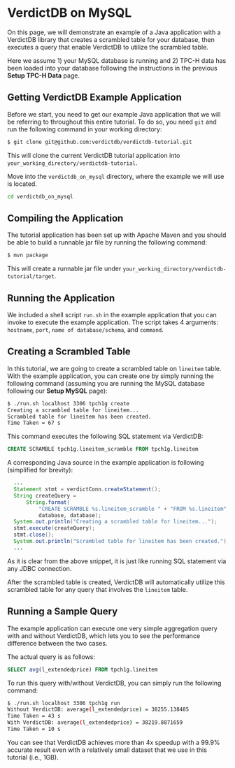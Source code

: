 # VerdictDB on MySQL

On this page, we will demonstrate an example of a Java application with a VerdictDB library that creates a scrambled table for your database, then executes a query that enable VerdictDB to utilize the scrambled table.

Here we assume 1) your MySQL database is running and
2) TPC-H data has been loaded into your database following the instructions in the previous **Setup TPC-H Data** page.


## Getting VerdictDB Example Application

Before we start, you need to get our example Java application that we will be referring to throughout this entire tutorial. To do so, you need `git` and run the following command in your working directory:

```bash
$ git clone git@github.com:verdictdb/verdictdb-tutorial.git
```

This will clone the current VerdictDB tutorial application into `your_working_directory/verdictdb-tutorial`.

Move into the `verdictdb_on_mysql` directory, where the example we will use is located.
```bash
cd verdictdb_on_mysql
```


## Compiling the Application

The tutorial application has been set up with Apache Maven and you should be able to build a runnable jar file by running the following command:

```bash
$ mvn package
```

This will create a runnable jar file under `your_working_directory/verdictdb-tutorial/target`.

## Running the Application

We included a shell script `run.sh` in the example application that you can invoke to execute the example application.
The script takes 4 arguments: `hostname`, `port`, `name of database/schema`, and `command`.

## Creating a Scrambled Table

In this tutorial, we are going to create a scrambled table on `lineitem` table.
With the example application, you can create one by simply running the following command (assuming you are running the MySQL database following our **Setup MySQL** page):

```bash
$ ./run.sh localhost 3306 tpch1g create
Creating a scrambled table for lineitem...
Scrambled table for lineitem has been created.
Time Taken = 67 s
```

This command executes the following SQL statement via VerdictDB:

```SQL
CREATE SCRAMBLE tpch1g.lineitem_scramble FROM tpch1g.lineitem
```

A corresponding Java source in the example application is following (simplified for brevity):

```java
  ...
  Statement stmt = verdictConn.createStatement();
  String createQuery =
      String.format(
          "CREATE SCRAMBLE %s.lineitem_scramble " + "FROM %s.lineitem",
          database, database);
  System.out.println("Creating a scrambled table for lineitem...");
  stmt.execute(createQuery);
  stmt.close();
  System.out.println("Scrambled table for lineitem has been created.");
  ...
```

As it is clear from the above snippet, it is just like running SQL statement via any JDBC connection.

After the scrambled table is created, VerdictDB will automatically utilize this scrambled table for any query that involves the `lineitem` table.

## Running a Sample Query

The example application can execute one very simple aggregation query with and without VerdictDB, which lets you to see the performance difference between the two cases.

The actual query is as follows:

```SQL
SELECT avg(l_extendedprice) FROM tpch1g.lineitem
```

To run this query with/without VerdictDB, you can simply run the following command:

```bash
$ ./run.sh localhost 3306 tpch1g run
Without VerdictDB: average(l_extendedprice) = 38255.138485
Time Taken = 43 s
With VerdictDB: average(l_extendedprice) = 38219.8871659
Time Taken = 10 s
```

You can see that VerdictDB achieves more than 4x speedup with a 99.9% accurate result even with a relatively small dataset that we use in this tutorial (i.e., 1GB).








